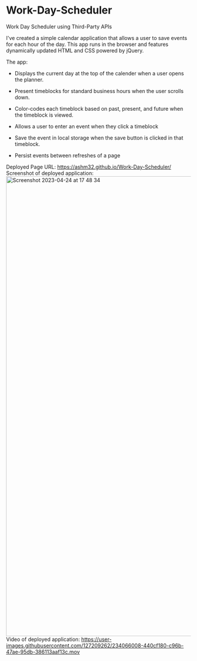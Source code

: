 # Work-Day-Scheduler
Work Day Scheduler using Third-Party APIs

I've created a simple calendar application that allows a user to save events for each hour of the day. This app runs in the browser and features dynamically updated HTML and CSS powered by jQuery.

The app:

* Displays the current day at the top of the calender when a user opens the planner.
 
* Present timeblocks for standard business hours when the user scrolls down.
 
* Color-codes each timeblock based on past, present, and future when the timeblock is viewed.
 
* Allows a user to enter an event when they click a timeblock

* Save the event in local storage when the save button is clicked in that timeblock.

* Persist events between refreshes of a page

Deployed Page URL: https://ashm32.github.io/Work-Day-Scheduler/ 
Screenshot of deployed application:
<img width="1249" alt="Screenshot 2023-04-24 at 17 48 34" src="https://user-images.githubusercontent.com/127209262/234063107-c01921c7-6be5-4649-928a-050218114699.png">
Video of deployed application:
https://user-images.githubusercontent.com/127209262/234066008-440cf180-c96b-47ae-95db-386113aaf13c.mov

